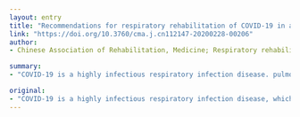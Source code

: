 ```yaml
---
layout: entry
title: "Recommendations for respiratory rehabilitation of COVID-19 in adult"
link: "https://doi.org/10.3760/cma.j.cn112147-20200228-00206"
author:
- Chinese Association of Rehabilitation, Medicine; Respiratory rehabilitation committee of Chinese Association of Rehabilitation, Medicine; Cardiopulmonary rehabilitation Group of Chinese Society of Physicai, Medicine; Rehabilitation

summary:
- "COVID-19 is a highly infectious respiratory infection disease. pulmonary rehabilitation is an important intervention for clinical patients as well as cure patients. The recommendations can serve as a clinical practice guidence and basis. For isolating patients, the early performance of pulmonary rehab guidence is not suggested. Assessment and monitor should be performed throughout the entire process. CoVID is an infectious infection disease, which leads to dysfunction of the respiratory, physical, and psychological of the patients."

original:
- "COVID-19 is a highly infectious respiratory infection disease, which leads to dysfunction of respiratory, physical, and psychological of the patients. pulmonary rehabilitation is an important intervention for clinical patients as well as cure patients. With the deeper cognition of COVID-19 and accumulation of clinical experience, we proposed the recommendations for pulmonary rehabilitation of COVID-19 in adults based on the opinions of front-line clinical experts involved in the management of this epidemic and a review of the relevant literature and evidences: 1. for the inpatients with COVID-19, pulmonary rehabilitation would relieve the symptoms of dyspnea, anxiety, and depression; eventually improve physical function and the quality of life; 2. For severe/critical inpatients, the early performance of pulmonary rehabilitation is not suggested. 3. For isolating patients, the pulmonary rehabilitation guidence should be conducted through education video, instruction??manual or remote??consultation. 4. Assessment and monitor should be performed throughout the entire pulmonary rehabilitation process.5. Taking proper grading protection following the guideline. These recommendations can serve as a clinical practice guidence and basis for pulmonary rehabilitation of COVID-19."
---
```



